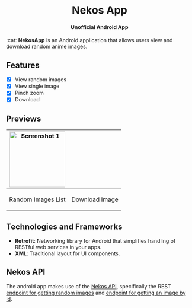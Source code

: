 <h1 align="center">Nekos App</h1>
<h4 align="center">Unofficial Android App</h4>
:cat: <strong>NekosApp</strong> is an Android application that allows users view and download random anime images.

## Features

- [x] View random images
- [x] View single image
- [x] Pinch zoom
- [x] Download

## Previews

| <img src="" alt="Screenshot 1" width="150"/> | <img src=""/> |
|-------------------------------------------------------------------------------------|-------------------------------------------------------------------------------------|
| <p align="center">Random Images List</p>                                                    | <p align="center">Download Image</p>                                                |

## Technologies and Frameworks

- **Retrofit**: Networking library for Android that simplifies handling of RESTful web services in
  your apps.
- **XML**: Traditional layout for UI components.

## Nekos API

The android app makes use of the [Nekos API](https://nekosapi.com/docs/api-introduction),
specifically the
REST [endpoint for getting random images](https://nekosapi.com/docs/images/random)
and [endpoint for getting an image by id](https://nekosapi.com/docs/images/details).
